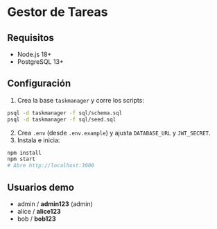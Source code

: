 # Gestor de Tareas 

## Requisitos
- Node.js 18+
- PostgreSQL 13+

## Configuración
1) Crea la base `taskmanager` y corre los scripts:
```bash
psql -d taskmanager -f sql/schema.sql
psql -d taskmanager -f sql/seed.sql
```
2) Crea `.env` (desde `.env.example`) y ajusta `DATABASE_URL` y `JWT_SECRET`.
3) Instala e inicia:
```bash
npm install
npm start
# Abre http://localhost:3000
```

## Usuarios demo
- admin / **admin123** (admin)
- alice / **alice123**
- bob / **bob123**
